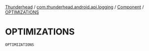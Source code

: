 [Thunderhead](../../index.md) / [com.thunderhead.android.api.logging](../index.md) / [Component](index.md) / [OPTIMIZATIONS](./-o-p-t-i-m-i-z-a-t-i-o-n-s.md)

# OPTIMIZATIONS

`OPTIMIZATIONS`